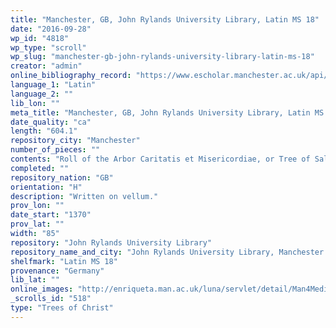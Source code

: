 ```yaml
---
title: "Manchester, GB, John Rylands University Library, Latin MS 18"
date: "2016-09-28"
wp_id: "4818"
wp_type: "scroll"
wp_slug: "manchester-gb-john-rylands-university-library-latin-ms-18"
creator: "admin"
online_bibliography_record: "https://www.escholar.manchester.ac.uk/api/datastream?publicationPid=uk-ac-man-scw:3o980&datastreamId=FULL-TEXT.PDF"
language_1: "Latin"
language_2: ""
lib_lon: ""
meta_title: "Manchester, GB, John Rylands University Library, Latin MS 18"
date_quality: "ca"
length: "604.1"
repository_city: "Manchester"
number_of_pieces: ""
contents: "Roll of the Arbor Caritatis et Misericordiae, or Tree of Salvation."
completed: ""
repository_nation: "GB"
orientation: "H"
description: "Written on vellum."
prov_lon: ""
date_start: "1370"
prov_lat: ""
width: "85"
repository: "John Rylands University Library"
repository_name_and_city: "John Rylands University Library, Manchester GB"
shelfmark: "Latin MS 18"
provenance: "Germany"
lib_lat: ""
online_images: "http://enriqueta.man.ac.uk/luna/servlet/detail/Man4MedievalVC~4~4~804472~130912:Tree-of-Salvation?sort=Reference_Number%2CImage_Sequence_Number%2CCurrent_Repository&qvq=w4s:/what/Roll;sort:Reference_Number%2CImage_Sequence_Number%2CCurrent_Repository;lc:Man4MedievalVC~4~4&mi=35&trs=50"
_scrolls_id: "518"
type: "Trees of Christ"
---
```



